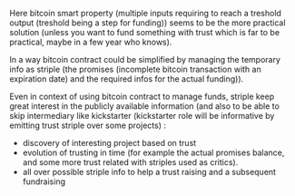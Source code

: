 
Here bitcoin smart property (multiple inputs requiring to reach a treshold output (treshold being a step for funding))  seems to be the more practical solution (unless you want to fund something with trust which is far to be practical, maybe in a few year who knows).

In a way bitcoin contract could be simplified by managing the temporary info as striple (the promises (incomplete bitcoin transaction with an expiration date) and the required infos for the actual funding)).

Even in context of using bitcoin contract to manage funds, striple keep great interest in the publicly available information (and also to be able to skip intermediary like kickstarter (kickstarter role will be informative by emitting trust striple over some projects) :
- discovery of interesting project based on trust
- evolution of trusting in time (for example the actual promises balance, and some more trust related with striples used as critics).
- all over possible striple info to help a trust raising and a subsequent fundraising

